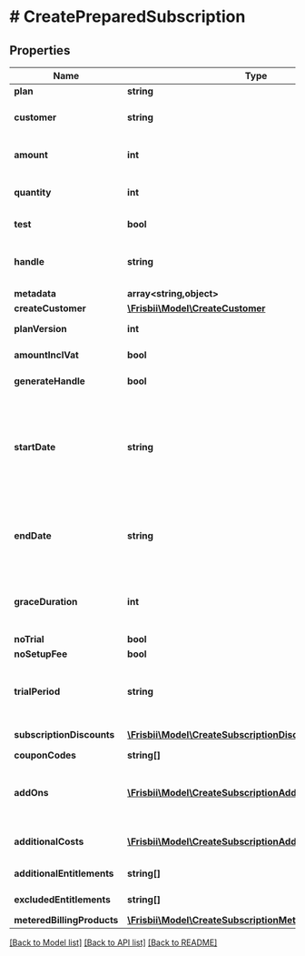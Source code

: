 # # CreatePreparedSubscription

## Properties

Name | Type | Description | Notes
------------ | ------------- | ------------- | -------------
**plan** | **string** | Plan handle |
**customer** | **string** | Customer handle of existing customer. Customer can also be provided in same operation by supplying the parameter &#x60;create_customer&#x60;. | [optional]
**amount** | **int** | Optional custom per quantity plan price. If provided the plan price billed for each billing period will be overridden by this price. | [optional]
**quantity** | **int** | Optional quantity of the plan product for this subscription. If not provided the default is the default plan quantity defined for the plan. | [optional]
**test** | **bool** | Test flag. If given it will be verified that the account state matches the intended create state. | [optional]
**handle** | **string** | Per account unique handle for the subscription. Max length 255 with allowable characters [a-zA-Z0-9_.-@]. Must be provided if generate_handle not defined. | [optional]
**metadata** | **array<string,object>** | Custom metadata. | [optional]
**createCustomer** | [**\Frisbii\Model\CreateCustomer**](CreateCustomer.md) |  | [optional]
**planVersion** | **int** | Optional plan version, default is to use newest version of plan | [optional]
**amountInclVat** | **bool** | Whether the optional amount is including VAT. Defaults to true. | [optional]
**generateHandle** | **bool** | Auto generate handle on the form sub-[sequence_number] | [optional]
**startDate** | **string** | Date and time on the form &#x60;yyyy-MM-dd&#x60;, &#x60;yyyyMMdd&#x60;, &#x60;yyyy-MM-ddTHH:mm&#x60; and &#x60;yyyy-MM-ddTHH:mm:ss&#x60; from which the subscription is eligible to schedule first invoice. If no time part is given start of day will be used. A start date in the past can be used, but no more than one period length in the past. A start date in the past can result in an instant invoice for a past billing period start. Default value is current date and time. | [optional]
**endDate** | **string** | Fixed date and time on the form &#x60;yyyy-MM-dd&#x60;, &#x60;yyyyMMdd&#x60;, &#x60;yyyy-MM-ddTHH:mm&#x60; and &#x60;yyyy-MM-ddTHH:mm:ss&#x60; where the subscription will automatically cancel. The subscription will expire at the end of the billing period containing the end date. Default is no fixed end date. | [optional]
**graceDuration** | **int** | A grace duration in seconds from the creation of a subscription where no dunning process is started for a failing invoice. This allows a certain amount of time for the customer to sign up with a payment method. | [optional]
**noTrial** | **bool** | Override plan trial settings and disable trial | [optional]
**noSetupFee** | **bool** | Override plan setup fee settings and disable fee | [optional]
**trialPeriod** | **string** | Optional custom trial period overriding the setting on the subscription plan. Defined in ISO 8601 duration. See https://en.wikipedia.org/wiki/ISO_8601#Durations. E.g. &#x60;P7D&#x60; for seven days or &#x60;P1M&#x60; for one month. | [optional]
**subscriptionDiscounts** | [**\Frisbii\Model\CreateSubscriptionDiscount[]**](CreateSubscriptionDiscount.md) | Discounts to attach to subscription. A maximum of 100 discounts is allowed. | [optional]
**couponCodes** | **string[]** | Coupon codes to redeem for subscription | [optional]
**addOns** | [**\Frisbii\Model\CreateSubscriptionAddOn[]**](CreateSubscriptionAddOn.md) | Add-ons to attach to subscription. The same add-on can only be attached to subscription once unless unique handles are supplied for the subscription add-on. A maximum of 100 add-ons is allowed. | [optional]
**additionalCosts** | [**\Frisbii\Model\CreateSubscriptionAdditionalCost[]**](CreateSubscriptionAdditionalCost.md) | Additional costs to add to subscription at creation time. A maximum of 100 additional costs is allowed. | [optional]
**additionalEntitlements** | **string[]** | Additional entitlements to add to subscription at creation time. | [optional]
**excludedEntitlements** | **string[]** | Entitlements to exclude from subscription at creation time. | [optional]
**meteredBillingProducts** | [**\Frisbii\Model\CreateSubscriptionMeteredBillingProduct[]**](CreateSubscriptionMeteredBillingProduct.md) | Metered billing products to attach to subscription. | [optional]

[[Back to Model list]](../../README.md#models) [[Back to API list]](../../README.md#endpoints) [[Back to README]](../../README.md)
